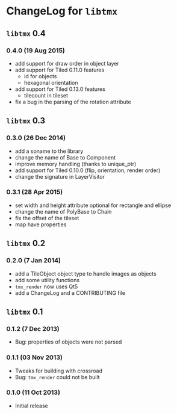 # ChangeLog for `libtmx`

## `libtmx` 0.4

### 0.4.0 (19 Aug 2015)

- add support for draw order in object layer
- add support for Tiled 0.11.0 features
  - id for objects
  - hexagonal orientation
- add support for Tiled 0.13.0 features
  - tilecount in tileset
- fix a bug in the parsing of the rotation attribute


## `libtmx` 0.3

### 0.3.0 (26 Dec 2014)

- add a soname to the library
- change the name of Base to Component
- improve memory handling (thanks to unique_ptr)
- add support for Tiled 0.10.0 (flip, orientation, render order)
- change the signature in LayerVisitor

### 0.3.1 (28 Apr 2015)

- set width and height attribute optional for rectangle and ellipse
- change the name of PolyBase to Chain
- fix the offset of the tileset
- map have properties

## `libtmx` 0.2

### 0.2.0 (7 Jan 2014)

- add a TileObject object type to handle images as objects
- add some utility functions
- `tmx_render` now uses Qt5
- add a ChangeLog and a CONTRIBUTING file

## `libtmx` 0.1

### 0.1.2 (7 Dec 2013)

- Bug: properties of objects were not parsed

### 0.1.1 (03 Nov 2013)

- Tweaks for building with crossroad
- Bug: `tmx_render` could not be built

### 0.1.0 (11 Oct 2013)

- Initial release
